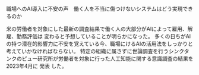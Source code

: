 職場へのAI導入に不安の声　働く人を不当に傷つけないシステムはどう実現できるのか

米の労働者を対象にした最新の調査結果で働く人の大部分がAIによって雇用、解雇、勤務評価は
変わると予想していることが明らかになった。
多くの日ちがAIの持つ潜在的影響力に不安を覚えている今、職場にけるAIの活用法をしっかりと考えていかなければならない。
特定の組織に属さずに世論調査を行うシンクタンクのピュー研究所が労働者を対象に行った人工知能に関する意識調査の結果を2023年4月に
発表
した。
